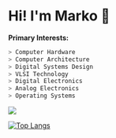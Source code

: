# Hi! I'm Marko 👋
**Primary Interests:**
```verilog
> Computer Hardware
> Computer Architecture
> Digital Systems Design
> VLSI Technology
> Digital Electronics
> Analog Electronics
> Operating Systems
```

<a href="https://github.com/markociricilic/github-readme-stats">
  <img align="center" src="[https://github-readme-stats.vercel.app/api/top-langs/?username=markociricilic]&langs_count=6&theme=gruvbox" />
</a>

[![Top Langs](https://github-readme-stats.vercel.app/api/top-langs/?username=markociricilic)](https://github.com/markociricilic/github-readme-stats)
